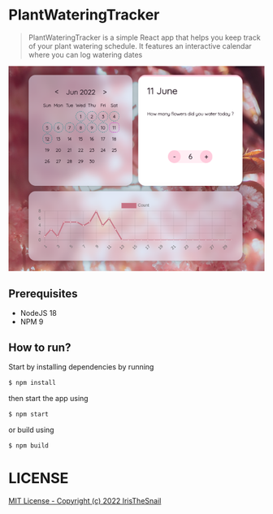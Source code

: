 # PlantWateringTracker
> PlantWateringTracker is a simple React app that helps you keep track of your plant watering schedule. It features an interactive calendar where you can log watering dates

<div align="center">
  <img width="550px" alt="Screenshot" src="screenshot.png" />
</div>

## Prerequisites
- NodeJS 18
- NPM 9
## How to run?
Start by installing dependencies by running
```sh
$ npm install
```
then start the app using
```sh
$ npm start
```
or build using 
```sh
$ npm build
```

# LICENSE
[MIT License - Copyright (c) 2022 IrisTheSnail](LICENSE.MD)